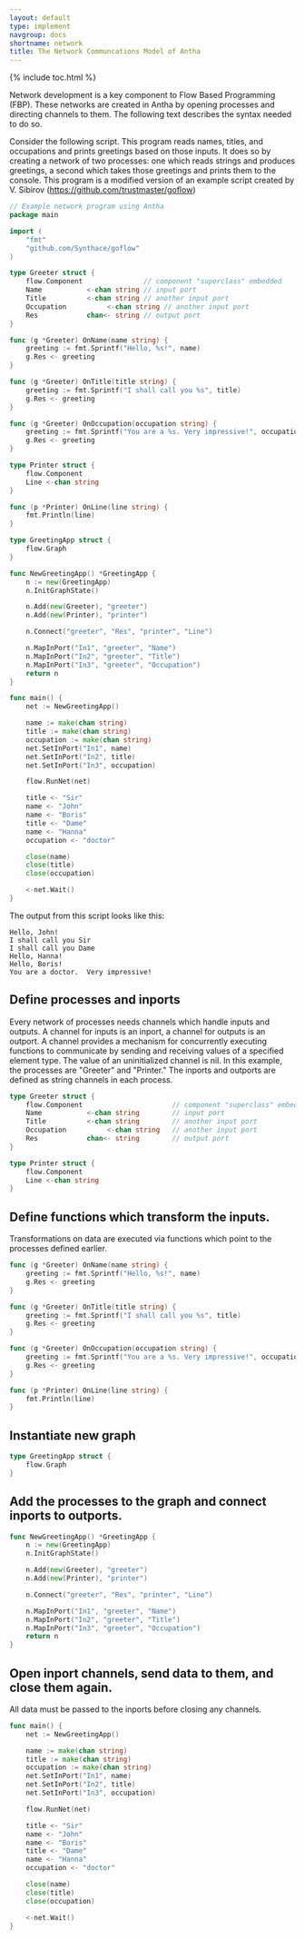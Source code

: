 ```yaml
---
layout: default
type: implement
navgroup: docs
shortname: network
title: The Network Communcations Model of Antha
---
```

{% include toc.html %}

Network development is a key component to Flow Based Programming (FBP).  These networks are created in Antha by opening processes and directing channels to them.  The following text describes the syntax needed to do so.

Consider the following script. This program reads names, titles, and occupations and prints greetings based on those inputs.  It does so by creating a network of two processes: one which reads strings and produces greetings, a second which takes those greetings and prints them to the console. This program is a modified version of an example script created by V. Sibirov (https://github.com/trustmaster/goflow)

```go
// Example network program using Antha
package main

import (
    "fmt"
    "github.com/Synthace/goflow"
)

type Greeter struct {
    flow.Component               // component "superclass" embedded
    Name           <-chan string // input port
    Title          <-chan string // another input port
    Occupation          <-chan string // another input port
    Res            chan<- string // output port
}

func (g *Greeter) OnName(name string) {
    greeting := fmt.Sprintf("Hello, %s!", name)
    g.Res <- greeting
}

func (g *Greeter) OnTitle(title string) {
    greeting := fmt.Sprintf("I shall call you %s", title)
    g.Res <- greeting
}

func (g *Greeter) OnOccupation(occupation string) {
    greeting := fmt.Sprintf("You are a %s. Very impressive!", occupation)
    g.Res <- greeting
}

type Printer struct {
    flow.Component
    Line <-chan string
}

func (p *Printer) OnLine(line string) {
    fmt.Println(line)
}

type GreetingApp struct {
    flow.Graph
}

func NewGreetingApp() *GreetingApp {
    n := new(GreetingApp)
    n.InitGraphState()

    n.Add(new(Greeter), "greeter")
    n.Add(new(Printer), "printer")

    n.Connect("greeter", "Res", "printer", "Line")

    n.MapInPort("In1", "greeter", "Name")
    n.MapInPort("In2", "greeter", "Title")
    n.MapInPort("In3", "greeter", "Occupation")
    return n
}

func main() {
    net := NewGreetingApp()

    name := make(chan string)
    title := make(chan string)
    occupation := make(chan string)
    net.SetInPort("In1", name)
    net.SetInPort("In2", title)
    net.SetInPort("In3", occupation)

    flow.RunNet(net)

    title <- "Sir"
    name <- "John"
    name <- "Boris"
    title <- "Dame"
    name <- "Hanna"
	occupation <- "doctor"

    close(name)
	close(title)
	close(occupation)

    <-net.Wait()
}
```

The output from this script looks like this:
```
Hello, John!
I shall call you Sir
I shall call you Dame
Hello, Hanna!
Hello, Boris!
You are a doctor.  Very impressive!
```

## Define processes and inports

Every network of processes needs channels which handle inputs and outputs. A channel for inputs is an inport, a channel for outputs is an outport. A channel provides a mechanism for concurrently executing functions to communicate by sending and receiving values of a specified element type. The value of an uninitialized channel is nil. In this example, the processes are "Greeter" and "Printer." The inports and outports are defined as string channels in each process.

```go
type Greeter struct {
    flow.Component               		// component "superclass" embedded
    Name           <-chan string 		// input port
    Title          <-chan string 		// another input port
    Occupation          <-chan string	// another input port
    Res            chan<- string 		// output port
}
```

```go
type Printer struct {
    flow.Component
    Line <-chan string
}
```

## Define functions which transform the inputs.

Transformations on data are executed via functions which point to the processes defined earlier.

```go
func (g *Greeter) OnName(name string) {
    greeting := fmt.Sprintf("Hello, %s!", name)
    g.Res <- greeting
}

func (g *Greeter) OnTitle(title string) {
    greeting := fmt.Sprintf("I shall call you %s", title)
    g.Res <- greeting
}

func (g *Greeter) OnOccupation(occupation string) {
    greeting := fmt.Sprintf("You are a %s. Very impressive!", occupation)
    g.Res <- greeting
}
```

```go
func (p *Printer) OnLine(line string) {
    fmt.Println(line)
}
```

## Instantiate  new graph

```go
type GreetingApp struct {
    flow.Graph
}
```

## Add the processes to the graph and connect inports to outports.

```go
func NewGreetingApp() *GreetingApp {
    n := new(GreetingApp)
    n.InitGraphState()

    n.Add(new(Greeter), "greeter")
    n.Add(new(Printer), "printer")

    n.Connect("greeter", "Res", "printer", "Line")

    n.MapInPort("In1", "greeter", "Name")
    n.MapInPort("In2", "greeter", "Title")
    n.MapInPort("In3", "greeter", "Occupation")
    return n
}
```

## Open inport channels, send data to them, and close them again.

All data must be passed to the inports before closing any channels.

```go
func main() {
    net := NewGreetingApp()

    name := make(chan string)
    title := make(chan string)
    occupation := make(chan string)
    net.SetInPort("In1", name)
    net.SetInPort("In2", title)
    net.SetInPort("In3", occupation)

    flow.RunNet(net)

    title <- "Sir"
    name <- "John"
    name <- "Boris"
    title <- "Dame"
    name <- "Hanna"
	occupation <- "doctor"

    close(name)
	close(title)
	close(occupation)

    <-net.Wait()
}
```